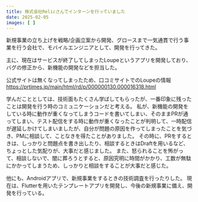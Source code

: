 ```yaml
---
title: 株式会社Relicさんでインターンを行っていました
date: 2025-02-05
images: [ ]
---
```


新規事業の立ち上げを戦略/企画立案から開発、グロースまで一気通貫で行う事業を行う会社で、モバイルエンジニアとして、開発を行ってきた。

主に、現在はサービスが終了してしまったLoupeというアプリを開発しており、バグの修正から、新機能の開発などを担当した。

公式サイトは無くなってしまったため、口コミサイトでのLoupeの情報
https://prtimes.jp/main/html/rd/p/000000130.000016318.html

学んだこととしては、技術面もたくさん学ばしてもらったが、一番印象に残ったことは開発を行う時のコミュニケーションだと考える。
私が、新機能の開発をしている時に動作が重くなってしまうコードを書いてしまい、そのままPRが通ってしまい、テスト配信をする時に動作が重くなったことが判明して、一時配信が遅延しかけてしまいましたが、自分が問題の原因を作ってしまったことを気づき、PMに相談して、ことなきを得たことがありました。
その時に、PRをするときは、しっかりと問題点を書き出したり、相談するときはDraftを用いるなど、ちょっとした気配りが、大事だと感じました。
また、怒られることを怖がって、相談しないで、闇に葬ろうとすると、原因究明に時間がかかり、工数が無駄にかかってしまうため、しっかりと相談をすることが大事だと感じた。

他にも、Androidアプリで、新規事業をするときの技術調査を行ったりした。
現在は、Flutterを用いたテンプレートアプリを開発し、今後の新規事業に備え、開発を行っている。